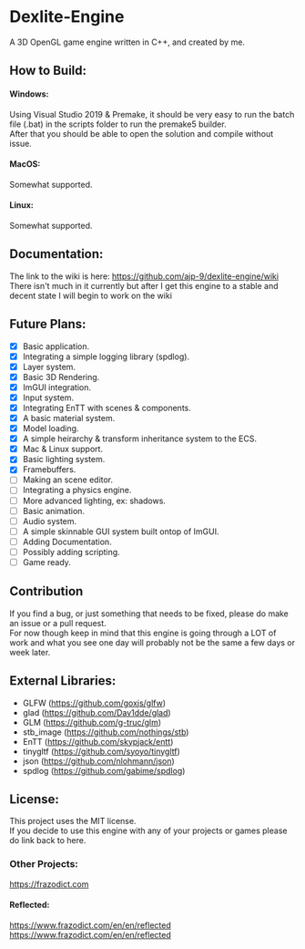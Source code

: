 # Dexlite-Engine
A 3D OpenGL game engine written in C++, and created by me.

## How to Build:
#### Windows:
Using Visual Studio 2019 & Premake, it should be very easy to run the batch file (.bat) in the scripts folder to run the premake5 builder.  
After that you should be able to open the solution and compile without issue.  

#### MacOS:
Somewhat supported.

#### Linux:
Somewhat supported.

## Documentation:
The link to the wiki is here: https://github.com/ajp-9/dexlite-engine/wiki  
There isn't much in it currently but after I get this engine to a stable and decent state I will begin to work on the wiki

## Future Plans:
- [x] Basic application.
- [x] Integrating a simple logging library (spdlog).
- [x] Layer system.
- [x] Basic 3D Rendering.
- [x] ImGUI integration.
- [x] Input system.
- [x] Integrating EnTT with scenes & components.
- [x] A basic material system.
- [x] Model loading.
- [x] A simple heirarchy & transform inheritance system to the ECS.
- [x] Mac & Linux support.
- [x] Basic lighting system.
- [x] Framebuffers.
- [ ] Making an scene editor.
- [ ] Integrating a physics engine.
- [ ] More advanced lighting, ex: shadows.
- [ ] Basic animation.
- [ ] Audio system.
- [ ] A simple skinnable GUI system built ontop of ImGUI.
- [ ] Adding Documentation.
- [ ] Possibly adding scripting.
- [ ] Game ready.

## Contribution 
If you find a bug, or just something that needs to be fixed, please do make an issue or a pull request.  
For now though keep in mind that this engine is going through a LOT of work and what you see one day will probably not be the same a few days or week later. 

## External Libraries:

- GLFW (https://github.com/goxjs/glfw)
- glad (https://github.com/Dav1dde/glad)
- GLM (https://github.com/g-truc/glm)
- stb_image (https://github.com/nothings/stb)
- EnTT (https://github.com/skypjack/entt)
- tinygltf (https://github.com/syoyo/tinygltf)
- json (https://github.com/nlohmann/json)
- spdlog (https://github.com/gabime/spdlog)

## License:
This project uses the MIT license.  
If you decide to use this engine with any of your projects or games please do link back to here.

### Other Projects:
https://frazodict.com
#### Reflected:
https://www.frazodict.com/en/en/reflected
<a href="https://www.frazodict.com/en/en/reflected" rel="nofollow">https://www.frazodict.com/en/en/reflected</a>
